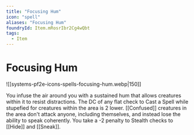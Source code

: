 ```yaml
---
title: "Focusing Hum"
icon: "spell"
aliases: "Focusing Hum"
foundryId: Item.mRosrIbr2Cg4wQbt
tags:
  - Item
---
```


# Focusing Hum
![[systems-pf2e-icons-spells-focusing-hum.webp|150]]

You infuse the air around you with a sustained hum that allows creatures within it to resist distractions. The DC of any flat check to Cast a Spell while stupefied for creatures within the area is 2 lower. [[Confused]] creatures in the area don't attack anyone, including themselves, and instead lose the ability to speak coherently. You take a -2 penalty to Stealth checks to [[Hide]] and [[Sneak]].
